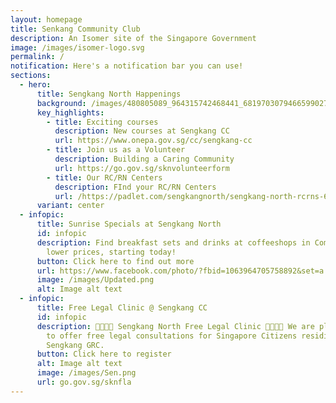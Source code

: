 ```yaml
---
layout: homepage
title: Senkang Community Club
description: An Isomer site of the Singapore Government
image: /images/isomer-logo.svg
permalink: /
notification: Here's a notification bar you can use!
sections:
  - hero:
      title: Sengkang North Happenings
      background: /images/480805089_964315742468441_6819703079466599027_n.jpg
      key_highlights:
        - title: Exciting courses
          description: New courses at Sengkang CC
          url: https://www.onepa.gov.sg/cc/sengkang-cc
        - title: Join us as a Volunteer
          description: Building a Caring Community
          url: https://go.gov.sg/sknvolunteerform
        - title: Our RC/RN Centers
          description: FInd your RC/RN Centers
          url: /https://padlet.com/sengkangnorth/sengkang-north-rcrns-6wprxe9k96ps54k5
      variant: center
  - infopic:
      title: Sunrise Specials at Sengkang North
      id: infopic
      description: Find breakfast sets and drinks at coffeeshops in Compassvale at a
        lower prices, starting today!
      button: Click here to find out more
      url: https://www.facebook.com/photo/?fbid=1063964705758892&set=a.553508306804537
      image: /images/Updated.png
      alt: Image alt text
  - infopic:
      title: Free Legal Clinic @ Sengkang CC
      id: infopic
      description: 📢📢📢📢 Sengkang North Free Legal Clinic 📢📢📢📢 We are pleased
        to offer free legal consultations for Singapore Citizens residing in
        Sengkang GRC.
      button: Click here to register
      alt: Image alt text
      image: /images/Sen.png
      url: go.gov.sg/sknfla
---
```

